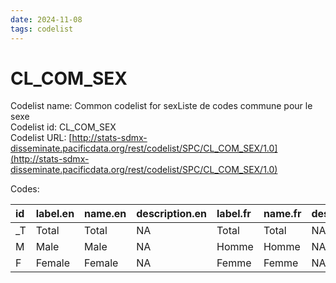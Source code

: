 ```yaml
---
date: 2024-11-08
tags: codelist
---
```


# CL_COM_SEX

Codelist name: Common codelist for sexListe de codes commune pour le sexe  
Codelist id: CL_COM_SEX  
Codelist URL: [http://stats-sdmx-disseminate.pacificdata.org/rest/codelist/SPC/CL_COM_SEX/1.0](http://stats-sdmx-disseminate.pacificdata.org/rest/codelist/SPC/CL_COM_SEX/1.0)  

Codes:  

|id |label.en |name.en |description.en |label.fr |name.fr |description.fr |
|:--|:--------|:-------|:--------------|:--------|:-------|:--------------|
|_T |Total    |Total   |NA             |Total    |Total   |NA             |
|M  |Male     |Male    |NA             |Homme    |Homme   |NA             |
|F  |Female   |Female  |NA             |Femme    |Femme   |NA             |

